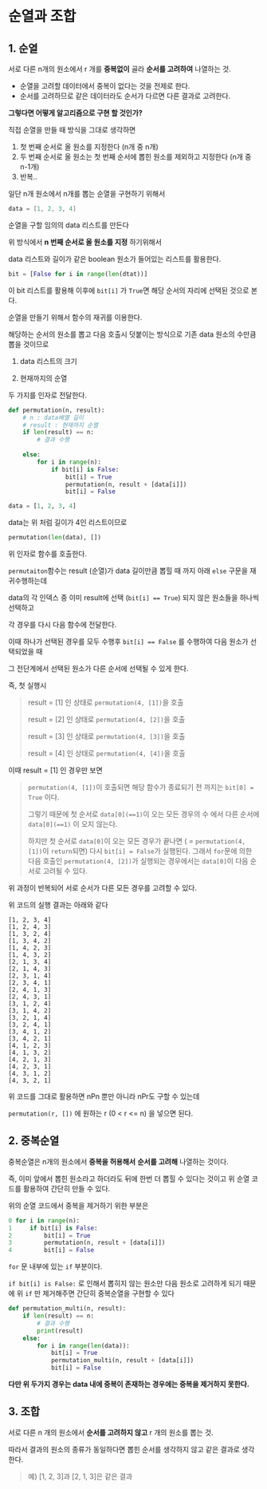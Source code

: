 # 순열과 조합

## 1. 순열

서로 다른 n개의 원소에서 r 개를 **중복없이** 골라 **순서를 고려하여** 나열하는 것.

- 순열을 고려할 데이터에서 중복이 없다는 것을 전제로 한다.
- 순서를 고려하므로 같은 데이터라도 순서가 다르면 다른 결과로 고려한다.



**그렇다면 어떻게 알고리즘으로 구현 할 것인가?**

직접 순열을 만들 때 방식을 그대로 생각하면

1.  첫 번째 순서로 올 원소를 지정한다 (n개 중 n개)
2.  두 번째 순서로 올 원소는 첫 번째 순서에 뽑힌 원소를 제외하고 지정한다 (n개 중 n-1개)
3.  반복..



일단 n개 원소에서 n개를 뽑는 순열을 구현하기 위해서

```d
data = [1, 2, 3, 4]
```

순열을 구할 임의의 data 리스트를 만든다



위 방식에서 **n 번째 순서로 올 원소를 지정** 하기위해서 

data 리스트와 길이가 같은 boolean 원소가 들어있는 리스트를 활용한다.

```python
bit = [False for i in range(len(dtat))]
```

이 bit 리스트를 활용해 이후에 `bit[i]` 가 `True`면 해당 순서의 자리에 선택된 것으로 본다.



순열을 만들기 위해서 함수의 재귀를 이용한다.

해당하는 순서의 원소를 뽑고 다음 호출시 덧붙이는 방식으로 기존 data 원소의 수만큼 뽑을 것이므로 

1. data 리스트의 크기

2. 현재까지의 순열

두 가지를 인자로 전달한다.

```python
def permutation(n, result):
    # n : data배열 길이
    # result : 현재까지 순열
    if len(result) == n:
        # 결과 수행
        
    else:
        for i in range(n):
            if bit[i] is False:
                bit[i] = True
                permutation(n, result + [data[i]])
                bit[i] = False
```

```python
data = [1, 2, 3, 4]
```

data는 위 처럼 길이가 4인 리스트이므로

``` python
permutation(len(data), [])
```

위 인자로 함수를 호출한다.



`permutaiton`함수는 result (순열)가 data 길이만큼 뽑힐 때 까지 아래 `else` 구문을 재귀수행하는데

data의 각 인덱스 중 이미 result에 선택 (`bit[i] == True`) 되지 않은 원소들을 하나씩 선택하고

각 경우를 다시 다음 함수에 전달한다. 

이때 하나가 선택된 경우를 모두 수행후 `bit[i] == False` 를 수행하여 다음 원소가 선택되었을 때

그 전단계에서 선택된 원소가 다른 순서에 선택될 수 있게 한다.

즉, 첫 실행시

> result = [1] 인 상태로 `permutation(4, [1])`을 호출
>
> result = [2] 인 상태로 `permutation(4, [2])`을 호출
>
> result = [3] 인 상태로 `permutation(4, [3])`을 호출
>
> result = [4] 인 상태로 `permutation(4, [4])`을 호출



이때 result = [1] 인 경우만 보면

> `permutation(4, [1])`이 호출되면 해당 함수가 종료되기 전 까지는 `bit[0] = True` 이다.
>
> 그렇기 때문에 첫 순서로 `data[0](==1)`이 오는 모든 경우의 수 에서 다른 순서에 `data[0](==1)` 이 오지 않는다.
>
> 하지만 첫 순서로 `data[0]`이 오는 모든 경우가 끝나면 ( = `permutation(4, [1])`이 `return`되면) 다시 `bit[i] = False`가 실행된다. 그래서 `for`문에 의한 다음 호출인 `permutation(4, [2])`가 실행되는 경우에서는 `data[0]`이 다음 순서로 고려될 수 있다.



위 과정이 반복되어 서로 순서가 다른 모든 경우를 고려할 수 있다.

위 코드의 실행 결과는 아래와 같다

```
[1, 2, 3, 4]
[1, 2, 4, 3]
[1, 3, 2, 4]
[1, 3, 4, 2]
[1, 4, 2, 3]
[1, 4, 3, 2]
[2, 1, 3, 4]
[2, 1, 4, 3]
[2, 3, 1, 4]
[2, 3, 4, 1]
[2, 4, 1, 3]
[2, 4, 3, 1]
[3, 1, 2, 4]
[3, 1, 4, 2]
[3, 2, 1, 4]
[3, 2, 4, 1]
[3, 4, 1, 2]
[3, 4, 2, 1]
[4, 1, 2, 3]
[4, 1, 3, 2]
[4, 2, 1, 3]
[4, 2, 3, 1]
[4, 3, 1, 2]
[4, 3, 2, 1]
```

위 코드를 그대로 활용하면 nPn 뿐만 아니라 nPr도 구할 수 있는데

`permutation(r, [])` 에 원하는 r (0 < r <= n) 을 넣으면 된다.



## 2. 중복순열

중복순열은 n개의 원소에서 **중복을 허용해서**  **순서를 고려해** 나열하는 것이다.

즉, 이미 앞에서 뽑힌 원소라고 하더라도 뒤에 한번 더 뽑힐 수 있다는 것이고 위 순열 코드를 활용하여 간단히 만들 수 있다.



위의 순열 코드에서 중복을 제거하기 위한 부분은

```python
0 for i in range(n):
1     if bit[i] is False:
2         bit[i] = True
3         permutation(n, result + [data[i]])
4         bit[i] = False
```

`for` 문 내부에 있는 `if` 부분이다.

`if bit[i] is False:` 로 인해서 뽑히지 않는 원소만 다음 원소로 고려하게 되기 때문에 위 `if` 만 제거해주면 간단히 중복순열을 구현할 수 있다



```python
def permutation_multi(n, result):
    if len(result) == n:
        # 결과 수행
        print(result)
    else:
        for i in range(len(data)):
            bit[i] = True
            permutation_multi(n, result + [data[i]])
            bit[i] = False
```



**다만 위 두가지 경우는 data 내에 중복이 존재하는 경우에는 중복을 제거하지 못한다.**



## 3. 조합

서로 다른 n 개의 원소에서 **순서를 고려하지 않고** r 개의 원소를 뽑는 것.

따라서 결과의 원소의 종류가 동일하다면 뽑힌 순서를 생각하지 않고 같은 결과로 생각한다.

> 예) [1, 2, 3]과 [2, 1, 3]은 같은 결과



